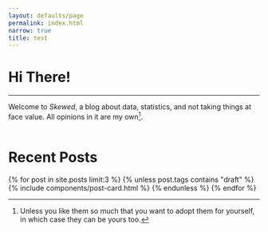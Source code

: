 ```yaml
---
layout: defaults/page
permalink: index.html
narrow: true
title: test
---
```

# Hi There!
---
Welcome to _Skewed_, a blog about data, statistics, and not taking things
at face value. All opinions in it are my
own[^opinions].  
<br />

[^opinions]:
    Unless you like them so much that you want to adopt them
    for yourself, in which case they can be yours too.

# Recent Posts

{% for post in site.posts limit:3 %}
{% unless post.tags contains "draft" %}
{% include components/post-card.html %}
{% endunless %}
{% endfor %}
